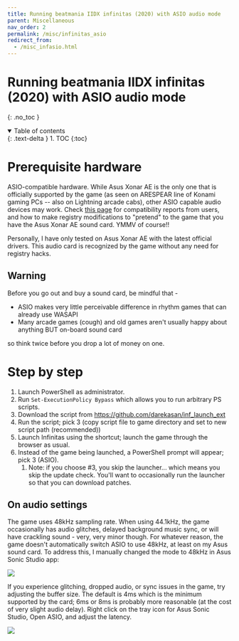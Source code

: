 ```yaml
---
title: Running beatmania IIDX infinitas (2020) with ASIO audio mode
parent: Miscellaneous
nav_order: 2
permalink: /misc/infinitas_asio
redirect_from:
  - /misc_infasio.html
---
```


# Running beatmania IIDX infinitas (2020) with ASIO audio mode
{: .no_toc }

<details open markdown="block">
  <summary>
    Table of contents
  </summary>
  {: .text-delta }
1. TOC
{:toc}
</details>

# Prerequisite hardware

ASIO-compatible hardware. While Asus Xonar AE is the only one that is officially supported by the game (as seen on ARESPEAR line of Konami gaming PCs -- also on Lightning arcade cabs), other ASIO capable audio devices may work. Check [this page](https://github.com/darekasan/inf_launch_ext/blob/master/asio.md) for compatibility reports from users, and how to make registry modifications to "pretend" to the game that you have the Asus Xonar AE sound card. YMMV of course!!

Personally, I have only tested on Asus Xonar AE with the latest official drivers. This audio card is recognized by the game without any need for registry hacks.

## Warning

Before you go out and buy a sound card, be mindful that -

* ASIO makes very little perceivable difference in rhythm games that can already use WASAPI
* Many arcade games (cough) and old games aren't usually happy about anything BUT on-board sound card

so think twice before you drop a lot of money on one.

# Step by step

1. Launch PowerShell as administrator.
1. Run ```Set-ExecutionPolicy Bypass``` which allows you to run arbitrary PS scripts.
1. Download the script from https://github.com/darekasan/inf_launch_ext
1. Run the script; pick 3 (copy script file to game directory and set to new script path (recommended))
1. Launch Infinitas using the shortcut; launch the game through the browser as usual.
1. Instead of the game being launched, a PowerShell prompt will appear; pick 3 (ASIO).
    1. Note: if you choose #3, you skip the launcher... which means you skip the update check. You'll want to occasionally run the launcher so that you can download patches.

## On audio settings

The game uses 48kHz sampling rate. When using 44.1kHz, the game occasionally has audio glitches, delayed background music sync, or will have crackling sound - very, very minor though. For whatever reason, the game doesn't automatically switch ASIO to use 48kHz, at least on my Asus sound card. To address this, I manually changed the mode to 48kHz in Asus Sonic Studio app:

![](https://raw.githubusercontent.com/minsang-github/rhythmgame-docs/ee220888bf28701d3d061f103d1afc79d3bcb472/res/asus_samplerate.png)

If you experience glitching, dropped audio, or sync issues in the game, try adjusting the buffer size. The default is 4ms which is the minimum supported by the card; 6ms or 8ms is probably more reasonable (at the cost of very slight audio delay). Right click on the tray icon for Asus Sonic Studio, Open ASIO, and adjust the latency.

![](https://raw.githubusercontent.com/minsang-github/rhythmgame-docs/f27101ed54afe6db7e94a2b5d93a1cb153c4d5d3/res/asus_asio.png)
